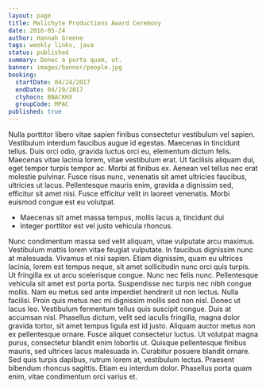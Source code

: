 ```yaml
---
layout: page
title: Malichyte Productions Award Ceremony
date: 2016-05-24
author: Hannah Greene
tags: weekly links, java
status: published
summary: Donec a porta quam, ut.
banner: images/banner/people.jpg
booking:
  startDate: 04/24/2017
  endDate: 04/29/2017
  ctyhocn: BNACKHX
  groupCode: MPAC
published: true
---
```

Nulla porttitor libero vitae sapien finibus consectetur vestibulum vel sapien. Vestibulum interdum faucibus augue id egestas. Maecenas in tincidunt tellus. Duis orci odio, gravida luctus orci eu, elementum dictum felis. Maecenas vitae lacinia lorem, vitae vestibulum erat. Ut facilisis aliquam dui, eget tempor turpis tempor ac. Morbi at finibus ex. Aenean vel tellus nec erat molestie pulvinar. Fusce risus nunc, venenatis sit amet ultricies faucibus, ultricies ut lacus. Pellentesque mauris enim, gravida a dignissim sed, efficitur sit amet nisi. Fusce efficitur velit in laoreet venenatis. Morbi euismod congue est eu volutpat.

* Maecenas sit amet massa tempus, mollis lacus a, tincidunt dui
* Integer porttitor est vel justo vehicula rhoncus.

Nunc condimentum massa sed velit aliquam, vitae vulputate arcu maximus. Vestibulum mattis lorem vitae feugiat vulputate. In faucibus dignissim nunc at malesuada. Vivamus et nisi sapien. Etiam dignissim, quam eu ultrices lacinia, lorem est tempus neque, sit amet sollicitudin nunc orci quis turpis. Ut fringilla ex ut arcu scelerisque congue. Nunc nec felis nunc. Pellentesque vehicula sit amet est porta porta. Suspendisse nec turpis nec nibh congue mollis.
Nam eu metus sed ante imperdiet hendrerit ut non lectus. Nulla facilisi. Proin quis metus nec mi dignissim mollis sed non nisl. Donec ut lacus leo. Vestibulum fermentum tellus quis suscipit congue. Duis at accumsan nisl. Phasellus dictum, velit sed iaculis fringilla, magna dolor gravida tortor, sit amet tempus ligula est id justo. Aliquam auctor metus non ex pellentesque ornare. Fusce aliquet consectetur luctus. Ut volutpat magna purus, consectetur blandit enim lobortis ut. Quisque pellentesque finibus mauris, sed ultrices lacus malesuada in. Curabitur posuere blandit ornare. Sed quis turpis dapibus, rutrum lorem at, vestibulum lectus. Praesent bibendum rhoncus sagittis. Etiam eu interdum dolor. Phasellus porta quam enim, vitae condimentum orci varius et.
